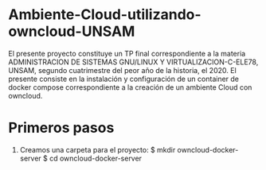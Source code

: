 # Ambiente-Cloud-utilizando-owncloud-UNSAM
El presente proyecto constituye un TP final correspondiente a la materia ADMINISTRACION DE SISTEMAS GNU/LINUX Y VIRTUALIZACION-C-ELE78, UNSAM, segundo cuatrimestre del peor año de la historia, el 2020. El presente consiste en la instalación y configuración de un container de docker compose correspondiente a la creación de un ambiente Cloud con owncloud.
# Primeros pasos
1) Creamos una carpeta para el proyecto: 
$ mkdir owncloud-docker-server 
$ cd owncloud-docker-server 
